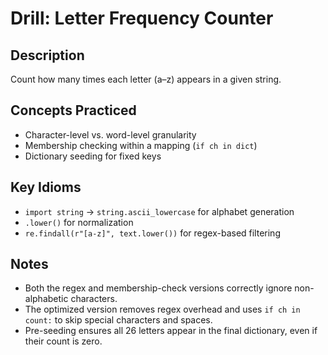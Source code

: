 # Drill: Letter Frequency Counter

## Description
Count how many times each letter (a–z) appears in a given string.

## Concepts Practiced
- Character-level vs. word-level granularity  
- Membership checking within a mapping (`if ch in dict`)  
- Dictionary seeding for fixed keys

## Key Idioms
- `import string` → `string.ascii_lowercase` for alphabet generation  
- `.lower()` for normalization  
- `re.findall(r"[a-z]", text.lower())` for regex-based filtering

## Notes
- Both the regex and membership-check versions correctly ignore non-alphabetic characters.  
- The optimized version removes regex overhead and uses `if ch in count:` to skip special characters and spaces.  
- Pre-seeding ensures all 26 letters appear in the final dictionary, even if their count is zero.
